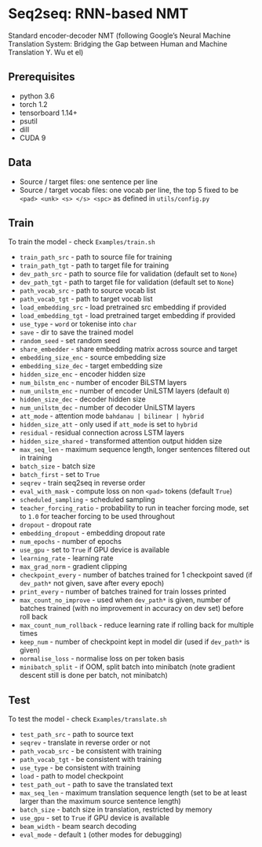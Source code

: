 # Seq2seq: RNN-based NMT

Standard encoder-decoder NMT (following Google’s Neural Machine Translation System: Bridging the Gap between Human and Machine Translation Y. Wu et el)

## Prerequisites

- python 3.6
- torch 1.2
- tensorboard 1.14+
- psutil
- dill
- CUDA 9

## Data

- Source / target files: one sentence per line
- Source / target vocab files: one vocab per line, the top 5 fixed to be
`<pad> <unk> <s> </s> <spc>` as defined in `utils/config.py`

## Train

To train the model - check `Examples/train.sh`

- `train_path_src` - path to source file for training
- `train_path_tgt` - path to target file for training
- `dev_path_src` - path to source file for validation (default set to `None`)
- `dev_path_tgt` - path to target file for validation (default set to `None`)
- `path_vocab_src` - path to source vocab list
- `path_vocab_tgt` - path to target vocab list
- `load_embedding_src` - load pretrained src embedding if provided
- `load_embedding_tgt` - load pretrained target embedding if provided
- `use_type` - `word` or tokenise into `char`
- `save` - dir to save the trained model
- `random_seed` - set random seed
- `share_embedder` - share embedding matrix across source and target
- `embedding_size_enc` - source embedding size
- `embedding_size_dec` - target embedding size
- `hidden_size_enc` - encoder hidden size
- `num_bilstm_enc` - number of encoder BiLSTM layers
- `num_unilstm_enc` - number of encoder UniLSTM layers (default `0`)
- `hidden_size_dec` - decoder hidden size
- `num_unilstm_dec` - number of decoder UniLSTM layers
- `att_mode` - attention mode `bahdanau | bilinear | hybrid `
- `hidden_size_att` - only used if `att_mode` is set to `hybrid`
- `residual` - residual connection across LSTM layers
- `hidden_size_shared` - transformed attention output hidden size
- `max_seq_len` - maximum sequence length, longer sentences filtered out in training
- `batch_size` - batch size
- `batch_first` - set to `True`
- `seqrev` - train seq2seq in reverse order
- `eval_with_mask` - compute loss on non `<pad>` tokens (default `True`)
- `scheduled_sampling` - scheduled sampling
- `teacher_forcing_ratio` - probability to run in teacher forcing mode, set to `1.0` for teacher forcing to be used throughout
- `dropout` - dropout rate
- `embedding_dropout` - embedding dropout rate
- `num_epochs` - number of epochs
- `use_gpu` - set to `True` if GPU device is available
- `learning_rate` - learning rate
- `max_grad_norm` - gradient clipping
- `checkpoint_every` - number of batches trained for 1 checkpoint saved (if `dev_path*` not given, save after every epoch)
- `print_every` - number of batches trained for train losses printed
- `max_count_no_improve` - used when `dev_path*` is given, number of batches  trained (with no improvement in accuracy on dev set) before roll back
- `max_count_num_rollback` - reduce learning rate if rolling back for multiple times
- `keep_num` - number of checkpoint kept in model dir (used if `dev_path*` is given)
- `normalise_loss` - normalise loss on per token basis
- `minibatch_split` - if OOM, split batch into minibatch (note gradient descent still is done per batch, not minibatch)

## Test

To test the model - check `Examples/translate.sh`

- `test_path_src` - path to source text
- `seqrev` - translate in reverse order or not
- `path_vocab_src` - be consistent with training
- `path_vocab_tgt` - be consistent with training
- `use_type` - be consistent with training
- `load` - path to model checkpoint
- `test_path_out` - path to save the translated text
- `max_seq_len` - maximum translation sequence length (set to be at least larger than the maximum source sentence length)
- `batch_size` - batch size in translation, restricted by memory
- `use_gpu` - set to `True` if GPU device is available
- `beam_width` - beam search decoding
- `eval_mode` - default `1` (other modes for debugging)
